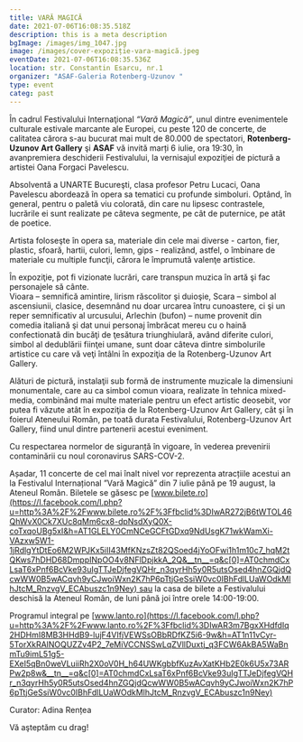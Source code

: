```yaml
---
title: VARĂ MAGICĂ
date: 2021-07-06T16:08:35.518Z
description: this is a meta description
bgImage: /images/img_1047.jpg
image: /images/cover-expoziție-vara-magică.jpeg
eventDate: 2021-07-06T16:08:35.536Z
location: str. Constantin Esarcu, nr.1
organizer: "ASAF-Galeria Rotenberg-Uzunov "
type: event
categ: past
---
```

În cadrul Festivalului Internaţional *“Vară Magică”*, unul dintre evenimentele culturale estivale marcante ale Europei, cu peste 120 de concerte, de calitatea cărora s-au bucurat mai mult de 80.000 de spectatori, **Rotenberg-Uzunov Art Gallery** şi **ASAF** vă invită marți 6 iulie, ora 19:30, în avanpremiera deschiderii Festivalului, la vernisajul expoziţiei de pictură a artistei Oana Forgaci Pavelescu.

Absolventă a UNARTE Bucureşti, clasa profesor Petru Lucaci, Oana Pavelescu abordează în opera sa tematici cu profunde simboluri. Optând, în general, pentru o paletă viu colorată, din care nu lipsesc contrastele, lucrările ei sunt realizate pe câteva segmente, pe cât de puternice, pe atât de poetice.

Artista foloseşte în opera sa, materiale din cele mai diverse - carton, fier, plastic, sfoară, hartii, culori, lemn, gips - realizând, astfel, o îmbinare de materiale cu multiple funcţii, cărora le împrumută valenţe artistice.

În expoziţie, pot fi vizionate lucrări, care transpun muzica în artă şi fac personajele să cânte.\
Vioara – semnifică amintire, lirism răscolitor şi duioşie, Scara – simbol al ascensiunii, clasice, desemnând nu doar urcarea întru cunoastere, ci şi un reper semnificativ al urcusului, Arlechin (bufon) – nume provenit din comedia italiană şi dat unui personaj îmbrăcat mereu cu o haină confectionată din bucăţi de ţesătura triunghiulară, având diferite culori, simbol al dedublării fiinţei umane, sunt doar câteva dintre simbolurile artistice cu care vă veţi întâlni în expoziţia de la Rotenberg-Uzunov Art Gallery.

Alături de pictură, instalaţii sub formă de instrumente muzicale la dimensiuni monumentale, care au ca simbol comun vioara, realizate în tehnica mixed-media, combinând mai multe materiale pentru un efect artistic deosebit, vor putea fi văzute atât în expoziţia de la Rotenberg-Uzunov Art Gallery, cât şi în foierul Ateneului Român, pe toată durata Festivalului, Rotenberg-Uzunov Art Gallery, fiind unul dintre partenerii acestui eveniment.

Cu respectarea normelor de siguranță în vigoare, în vederea prevenirii contaminării cu noul coronavirus SARS-COV-2.

Așadar, 11 concerte de cel mai înalt nivel vor reprezenta atracțiile acestui an la Festivalul Internațional ”Vară Magică” din 7 iulie până pe 19 august, la Ateneul Român. Biletele se găsesc pe [www.bilete.ro](https://l.facebook.com/l.php?u=http%3A%2F%2Fwww.bilete.ro%2F%3Ffbclid%3DIwAR272jB6tWTOL46QhWvX0Ck7XUc8qMm6cx8-dpNsdXyQ0X-coTxqoUBg5xI&h=AT1GLELY0CmNCeGCFtGDxq9NdUsgK71wkWamXi-VAzxw5W1-1jRdlgYtDtEo6M2WPJKx5iII43MfKNzsZt82QSoed4jYoOFwi1h1m10c7_hqM2tQKws7hDHD68DmppINpOO4v8NFlDpjkkA_2Q&__tn__=q&c[0]=AT0chmdCxLsaT6xPnf6BcVke93uIgTTJeDjfegVQHr_n3qyrHh5y0R5utsOsed4hnZGQjdQcwWW0B5wACqvh9yCJwoiWxn2K7hP6pTtjGeSsiW0vc0IBhFdlLUaWOdkMlhJtcM_RnzvgV_ECAbuszc1n9Ney) sau la casa de bilete a Festivalului deschisă la Ateneul Român, de luni până joi între orele 14:00-19:00.

Programul integral pe [www.lanto.ro](https://l.facebook.com/l.php?u=http%3A%2F%2Fwww.lanto.ro%2F%3Ffbclid%3DIwAR3m7BgxXHdfdIq2HDHmI8MB3HHdB9-lujF4VIfjVEWSsOBbRDfKZ5i6-9w&h=AT1n11vCyr-5TorXkRAlNOQUZZv4P2_7eMiVCCNSSwLqZVllDuxtj_q3FCW6AkBA5WaBnmTu9imL51g5-EXeI5qBn0weVLuiiRh2X0oV0H_h64UWKgbbfKuzAvXatKHb2E0k6U5x73ARPw2p8w&__tn__=q&c[0]=AT0chmdCxLsaT6xPnf6BcVke93uIgTTJeDjfegVQHr_n3qyrHh5y0R5utsOsed4hnZGQjdQcwWW0B5wACqvh9yCJwoiWxn2K7hP6pTtjGeSsiW0vc0IBhFdlLUaWOdkMlhJtcM_RnzvgV_ECAbuszc1n9Ney)

Curator: Adina Rențea

Vă aşteptăm cu drag!